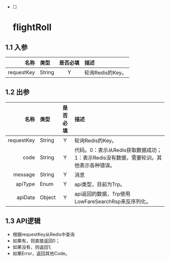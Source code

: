 * [ ] # flightRoll

## 1.1 入参

| 名称 | 类型 | 是否必填 | 描述 |
| ---: | :--- | :---: | :--- |
| requestKey | String | Y | 轮询Redis的Key。 |

## 1.2 出参

| 名称 | 类型 | 是否必填 | 描述 |
| ---: | :--- | :---: | :--- |
| requestKey | String | Y | 轮询Redis的Key。 |
| code | String | Y | 代码。0：表示从Redis获取数据成功；1：表示Redis没有数据，需要轮训。其他表示各种错误。 |
| message | String | Y | 消息 |
| apiType | Enum | Y | api类型，目前为Trp。 |
| apiData | Object | Y | api返回的数据，Trp使用LowFareSearchRsp来反序列化。 |

## 1.3 API逻辑

* 根据requestKey从Redis中查询
* 如果有，则直接返回0；
* 如果没有，则返回1;
* 如果Error，返回其他Code。



